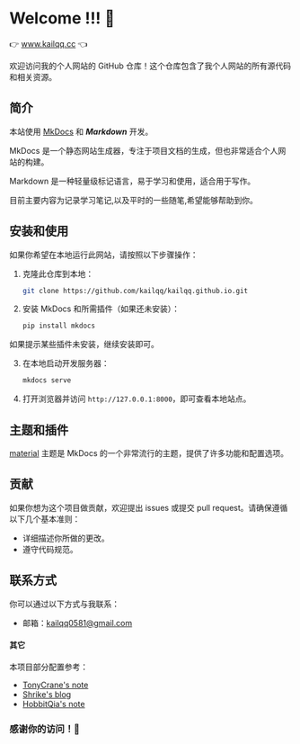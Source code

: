 # Welcome !!! 👋



:point_right: www.kailqq.cc :point_left:

欢迎访问我的个人网站的 GitHub 仓库！这个仓库包含了我个人网站的所有源代码和相关资源。
## 简介

本站使用 [MkDocs](https://www.mkdocs.org/) 和 ***Markdown*** 开发。

MkDocs 是一个静态网站生成器，专注于项目文档的生成，但也非常适合个人网站的构建。

Markdown 是一种轻量级标记语言，易于学习和使用，适合用于写作。

目前主要内容为记录学习笔记,以及平时的一些随笔,希望能够帮助到你。


## 安装和使用

如果你希望在本地运行此网站，请按照以下步骤操作：

1. 克隆此仓库到本地：

   ```bash
   git clone https://github.com/kailqq/kailqq.github.io.git
   ```

2. 安装 MkDocs 和所需插件（如果还未安装）：

   ```bash
   pip install mkdocs
   ```

如果提示某些插件未安装，继续安装即可。

3. 在本地启动开发服务器：

   ```bash
   mkdocs serve
   ```

4. 打开浏览器并访问 `http://127.0.0.1:8000`，即可查看本地站点。


## 主题和插件

[material](https://squidfunk.github.io/mkdocs-material/) 主题是 MkDocs 的一个非常流行的主题，提供了许多功能和配置选项。


## 贡献

如果你想为这个项目做贡献，欢迎提出 issues 或提交 pull request。请确保遵循以下几个基本准则：

- 详细描述你所做的更改。
- 遵守代码规范。


## 联系方式

你可以通过以下方式与我联系：

- 邮箱：kailqq0581@gmail.com


#### 其它

本项目部分配置参考：

- [TonyCrane's note](https://github.com/TonyCrane/note?tab=readme-ov-file)
- [Shrike's blog](https://github.com/shrike-505/shrike-505.github.io)
- [HobbitQia's note](https://github.com/HobbitQia/notebook)

### 感谢你的访问！🎉



